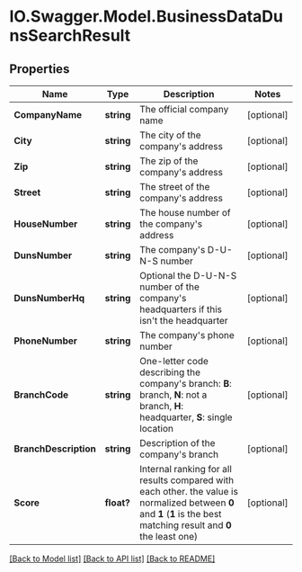 # IO.Swagger.Model.BusinessDataDunsSearchResult
## Properties

Name | Type | Description | Notes
------------ | ------------- | ------------- | -------------
**CompanyName** | **string** | The official company name | [optional] 
**City** | **string** | The city of the company&#39;s address | [optional] 
**Zip** | **string** | The zip of the company&#39;s address | [optional] 
**Street** | **string** | The street of the company&#39;s address | [optional] 
**HouseNumber** | **string** | The house number of the company&#39;s address | [optional] 
**DunsNumber** | **string** | The company&#39;s D-U-N-S number | [optional] 
**DunsNumberHq** | **string** | Optional the D-U-N-S number of the company&#39;s headquarters if this isn&#39;t the headquarter | [optional] 
**PhoneNumber** | **string** | The company&#39;s phone number | [optional] 
**BranchCode** | **string** | One-letter code describing the company&#39;s branch: **B**: branch, **N**: not a branch, **H**: headquarter, **S**: single location  | [optional] 
**BranchDescription** | **string** | Description of the company&#39;s branch | [optional] 
**Score** | **float?** | Internal ranking for all results compared with each other. the value is normalized between **0** and **1** (**1** is the best matching result and **0** the least one) | [optional] 

[[Back to Model list]](../README.md#documentation-for-models) [[Back to API list]](../README.md#documentation-for-api-endpoints) [[Back to README]](../README.md)

